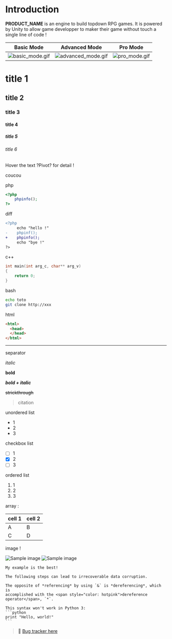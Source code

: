 # Introduction

**PRODUCT_NAME** is an engine to build topdown RPG games. It is powered by Unity to allow game developper to maker their game without touch a single line of code !


|Basic Mode | Advanced Mode| Pro Mode |
|:--------:|:--------:|:--------:|
|![basic_mode.gif](./basic_mode.gif)|![advanced_mode.gif](./advanced_mode.gif)|![pro_mode.gif](./pro_mode.gif)|


# title 1
## title 2
### title 3
#### title 4
##### title 5
###### title 6

Hover the text ?Pivot? for detail !


coucou

php
```php
<?php
    phpinfo();
?>
```
diff
```diff
<?php
     echo "hello !"
-    phpinf();
+    phpinfo();
     echo "bye !"
?>
```
c++
```cpp
int main(int arg_c, char** arg_v)
{
    return 0;
}
```
bash
```bash
echo toto
git clone http://xxx
```
html
```html
<html>
  <head>
  </head>
</html>
```
---
separator

*italic*

**bold**

***bold + italic***

~~strickthrough~~

> citation

unordered list
* 1
* 2
* 3

checkbox list
- [ ] 1
- [x] 2
- [ ] 3

ordered list
1. 1
1. 2
1. 3

array :

|cell 1|cell 2|
|--------|--------|
|    A    |    B    |
|    C    |    D    |


image !


![Sample image](https://c.tenor.com/WESW8x1CdXcAAAAM/pug-shocked.gif)
![Sample image](https://www.google.com/images/branding/googlelogo/1x/googlelogo_color_272x92dp.png)


```admonish example
My example is the best!
```

```admonish warning title="Data loss"
The following steps can lead to irrecoverable data corruption.
```

```admonish tip title="_Referencing_ and <i>dereferencing</i>"
The opposite of *referencing* by using `&` is *dereferencing*, which is
accomplished with the <span style="color: hotpink">dereference operator</span>, `*`.
```

~~~admonish bug
This syntax won't work in Python 3:
```python
print "Hello, world!"
```
~~~

> 🐞 [Bug tracker here](https://trello.com/b/PIzgsYov/rpg-power-forge-road-map)